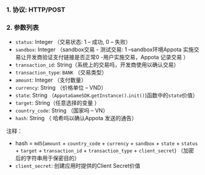 ### 1. 协议: HTTP/POST
### 2. 参数列表
* `status`: Integer （交易状态: 1 – 成功, 0 – 失败）
* `sandbox`: Integer （sandbox交易 - 测试交易: 1 –sandbox环境Appota 实施交易让开发商验证支付链接是否正常0 -用户实施交易，Appota 记录交易 ）
* `transaction_id`: String（系统上的交易吗，开发商使用以确认交易）
* `transaction_type`: `BANK` （交易类型） 
* `amount`: Integer （支付数量）
* `currency`: String （价格单位 – VND）
* `state`: String （`AppotaGameSDK`.`getInstance()`.`init()`)函数中的`state`价值）
* `target`: String（任意选择的变量  ）
* `country_code`: String （国家吗 – VN）
* `hash`: String （ 哈希吗以确认Appota 发送的通告）


注释：
* hash = `md5`(`amount` + `country_code` + `currency` + `sandbox` + `state` + `status` + `target` + `transaction_id` + `transaction_type` + `client_secret`)
（加密后的字符串用于保密目的）
* `client_secret`: 创建应用时提供的Client Secret价值
